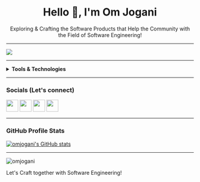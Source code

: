 
<h1 align="center">Hello 👋, I'm Om Jogani</h1>

<p align="center">Exploring & Crafting the Software Products that Help the Community with the Field of Software Engineering!</p>


---

<a href="https://www.github.com/omjogani" target="_blank" rel="noreferrer"><img
src="https://img.shields.io/github/followers/omjogani?logo=github&style=for-the-badge&color=0891b2&labelColor=1c1917" /></a>


---

<details>
<summary> <b> Tools & Technologies </b> </summary>


#### Programming Languages
<p float="left">
  <img src="https://img.shields.io/static/v1?color=0891b3&label=%20&labelColor=262626&logo=dart&logoColor=ffffff&message=Dart&style=flat-square" />

  <img src="https://img.shields.io/static/v1?color=0891b3&label=%20&labelColor=262626&logo=go&logoColor=ffffff&message=Go&style=flat-square" />

  <img src="https://img.shields.io/static/v1?color=0891b3&label=%20&labelColor=262626&logo=ruby&logoColor=ffffff&message=Ruby&style=flat-square" />
  
  <img src="https://img.shields.io/static/v1?color=0891b3&label=%20&labelColor=262626&logo=javascript&logoColor=ffffff&message=JavaScript&style=flat-square" />
  
  <img src="https://img.shields.io/static/v1?color=0891b3&label=%20&labelColor=262626&logo=typescript&logoColor=ffffff&message=TypeScript&style=flat-square" />

  <img src="https://img.shields.io/static/v1?color=0891b3&label=%20&labelColor=262626&logo=python&logoColor=ffffff&message=Python&style=flat-square" />

  <img src="https://img.shields.io/static/v1?color=0891b3&label=%20&labelColor=262626&logo=c&logoColor=ffffff&message=C&style=flat-square" />
  
  <img src="https://img.shields.io/static/v1?color=0891b3&label=%20&labelColor=262626&logo=c%2B%2B&logoColor=ffffff&message=C%2B%2B&style=flat-square" />  
</p>

#### Libraries & Frameworks

<p align="left">
  <img src="https://img.shields.io/static/v1?color=0891b3&label=%20&labelColor=262626&logo=flutter&logoColor=ffffff&message=Flutter&style=flat-square" />

  <img src="https://img.shields.io/static/v1?color=0891b3&label=%20&labelColor=262626&logo=rubyonrails&logoColor=ffffff&message=Ruby On Rails&style=flat-square" />
  
  <img src="https://img.shields.io/static/v1?color=0891b3&label=%20&labelColor=262626&logo=react&logoColor=ffffff&message=ReactJS&style=flat-square" />
  
  <img src="https://img.shields.io/static/v1?color=0891b3&label=%20&labelColor=262626&logo=node.js&logoColor=ffffff&message=NodeJS&style=flat-square" />
  
  <img src="https://img.shields.io/static/v1?color=0891b3&label=%20&labelColor=262626&logo=express&logoColor=ffffff&message=ExpressJS&style=flat-square" />
  
  <img src="https://img.shields.io/static/v1?color=0891b3&label=%20&labelColor=262626&logo=tailwindcss&logoColor=ffffff&message=TailwindCSS&style=flat-square" />
  
  <img src="https://img.shields.io/static/v1?color=0891b3&label=%20&labelColor=262626&logo=django&logoColor=ffffff&message=Django&style=flat-square" />
</p>

#### Databases

<p align="left">
  <img src="https://img.shields.io/static/v1?color=0891b3&label=%20&labelColor=262626&logo=firebase&logoColor=ffffff&message=Firebase&style=flat-square" />
    
  <img src="https://img.shields.io/static/v1?color=0891b3&label=%20&labelColor=262626&logo=mongodb&logoColor=ffffff&message=MongoDB&style=flat-square" />
  
  <img src="https://img.shields.io/static/v1?color=0891b3&label=%20&labelColor=262626&logo=appwrite&logoColor=ffffff&message=Appwrite&style=flat-square" />
  
  <img src="https://img.shields.io/static/v1?color=0891b3&label=%20&labelColor=262626&logo=supabase&logoColor=ffffff&message=Supabase&style=flat-square" />
  
  <img src="https://img.shields.io/static/v1?color=0891b3&label=%20&labelColor=262626&logo=postgresql&logoColor=ffffff&message=PostgreSQL&style=flat-square" />
  
  <img src="https://img.shields.io/static/v1?color=0891b3&label=%20&labelColor=262626&logo=mysql&logoColor=ffffff&message=MySQL&style=flat-square" />
</p>

#### Tools

<p align="left">
  <img src="https://img.shields.io/static/v1?color=0891b3&label=%20&labelColor=262626&logo=git&logoColor=ffffff&message=Git&style=flat-square" />
  
  <img src="https://img.shields.io/static/v1?color=0891b3&label=%20&labelColor=262626&logo=github&logoColor=ffffff&message=GitHub&style=flat-square" />
    
  <img src="https://img.shields.io/static/v1?color=0891b3&label=%20&labelColor=262626&logo=docker&logoColor=ffffff&message=Docker&style=flat-square" />
</p>
</details>

<!--
<p align="left">
<a href="https://flutter.dev/" target="_blank" rel="noreferrer"><img src="https://raw.githubusercontent.com/danielcranney/readme-generator/main/public/icons/skills/flutter-colored.svg" width="36" height="36" alt="Flutter" /></a>
<a href="https://dart.dev/" target="_blank" rel="noreferrer"><img src="https://raw.githubusercontent.com/danielcranney/readme-generator/main/public/icons/skills/dart-colored.svg" width="36" height="36" alt="Dart" /></a>
<a href="https://firebase.google.com/" target="_blank" rel="noreferrer"><img src="https://raw.githubusercontent.com/danielcranney/readme-generator/main/public/icons/skills/firebase-colored.svg" width="36" height="36" alt="Firebase" /></a>
<a href="https://docs.microsoft.com/en-us/cpp/?view=msvc-170" target="_blank" rel="noreferrer"><img src="https://raw.githubusercontent.com/danielcranney/readme-generator/main/public/icons/skills/c-colored.svg" width="36" height="36" alt="C" /></a>
<a href="https://docs.microsoft.com/en-us/cpp/?view=msvc-170" target="_blank" rel="noreferrer"><img src="https://raw.githubusercontent.com/danielcranney/readme-generator/main/public/icons/skills/cplusplus-colored.svg" width="36" height="36" alt="C++" /></a>
<a href="https://developer.mozilla.org/en-US/docs/Web/JavaScript" target="_blank" rel="noreferrer"><img src="https://raw.githubusercontent.com/danielcranney/readme-generator/main/public/icons/skills/javascript-colored.svg" width="36" height="36" alt="JavaScript" /></a>
<a href="https://www.oracle.com/java/" target="_blank" rel="noreferrer"><img src="https://raw.githubusercontent.com/danielcranney/readme-generator/main/public/icons/skills/java-colored.svg" width="36" height="36" alt="Java" /></a>
<a href="https://www.python.org/" target="_blank" rel="noreferrer"><img src="https://raw.githubusercontent.com/danielcranney/readme-generator/main/public/icons/skills/python-colored.svg" width="36" height="36" alt="Python" /></a>
<a href="https://www.typescriptlang.org/" target="_blank" rel="noreferrer"><img src="https://raw.githubusercontent.com/danielcranney/readme-generator/main/public/icons/skills/typescript-colored.svg" width="36" height="36" alt="TypeScript" /></a>
<a href="https://reactjs.org/" target="_blank" rel="noreferrer"><img src="https://raw.githubusercontent.com/danielcranney/readme-generator/main/public/icons/skills/react-colored.svg" width="36" height="36" alt="React" /></a>
<a href="https://developer.mozilla.org/en-US/docs/Glossary/HTML5" target="_blank" rel="noreferrer"><img src="https://raw.githubusercontent.com/danielcranney/readme-generator/main/public/icons/skills/html5-colored.svg" width="36" height="36" alt="HTML5" /></a>
<a href="https://www.w3.org/TR/CSS/#css" target="_blank" rel="noreferrer"><img src="https://raw.githubusercontent.com/danielcranney/readme-generator/main/public/icons/skills/css3-colored.svg" width="36" height="36" alt="CSS3" /></a>
<a href="https://nodejs.org/en/" target="_blank" rel="noreferrer"><img src="https://raw.githubusercontent.com/danielcranney/readme-generator/main/public/icons/skills/nodejs-colored.svg" width="36" height="36" alt="NodeJS" /></a>
<a href="https://expressjs.com/" target="_blank" rel="noreferrer"><img src="https://raw.githubusercontent.com/danielcranney/readme-generator/main/public/icons/skills/express-colored.svg" width="36" height="36" alt="Express" /></a>
<a href="https://www.mongodb.com/" target="_blank" rel="noreferrer"><img src="https://raw.githubusercontent.com/danielcranney/readme-generator/main/public/icons/skills/mongodb-colored.svg" width="36" height="36" alt="MongoDB" /></a>
<a href="https://www.mysql.com/" target="_blank" rel="noreferrer"><img src="https://raw.githubusercontent.com/danielcranney/readme-generator/main/public/icons/skills/mysql-colored.svg" width="36" height="36" alt="MySQL" /></a>
<a href="https://www.postgresql.org/" target="_blank" rel="noreferrer"><img src="https://raw.githubusercontent.com/danielcranney/readme-generator/main/public/icons/skills/postgresql-colored.svg" width="36" height="36" alt="PostgreSQL" /></a>
<a href="https://appwrite.io/" target="_blank" rel="noreferrer"><img src="https://raw.githubusercontent.com/danielcranney/readme-generator/main/public/icons/skills/appwrite-colored.svg" width="36" height="36" alt="Appwrite" /></a>
<a href="https://www.djangoproject.com/" target="_blank" rel="noreferrer"><img src="https://raw.githubusercontent.com/danielcranney/readme-generator/main/public/icons/skills/django-colored.svg" width="36" height="36" alt="Django" /></a>
</p>

-->

---
### Socials (Let's connect)

<p align="left"> </a> <a href="https://omjogani.hashnode.dev" target="_blank" rel="noreferrer"><img src="https://raw.githubusercontent.com/danielcranney/readme-generator/main/public/icons/socials/hashnode.svg" width="32" height="32" /></a> <a href="http://www.instagram.com/omjogani" target="_blank" rel="noreferrer"><img src="https://raw.githubusercontent.com/danielcranney/readme-generator/main/public/icons/socials/instagram.svg" width="32" height="32" /></a> <a href="https://www.linkedin.com/in/omjogani" target="_blank" rel="noreferrer"><img src="https://raw.githubusercontent.com/danielcranney/readme-generator/main/public/icons/socials/linkedin.svg" width="32" height="32" /></a> <a href="https://www.twitter.com/omjoganii" target="_blank" rel="noreferrer"><img src="https://raw.githubusercontent.com/danielcranney/readme-generator/main/public/icons/socials/twitter.svg" width="32" height="32" /></a></p>

---
### GitHub Profile Stats

<a href="http://www.github.com/omjogani"><img src="https://github-readme-stats.vercel.app/api?username=omjogani&show_icons=true&hide=&count_private=true&title_color=0891b2&text_color=ffffff&icon_color=0891b2&bg_color=1c1917&hide_border=true&show_icons=true" alt="omjogani's GitHub stats" /></a>

---

<p align="left"> <img src="https://komarev.com/ghpvc/?username=omjogani&label=Profile%20views&color=0e75b6&style=flat" alt="omjogani" /> </p>

Let's Craft together with Software Engineering!
